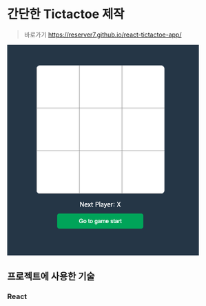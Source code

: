 # 간단한 Tictactoe 제작
>바로가기 https://reserver7.github.io/react-tictactoe-app/

![메인페이지](./src/01.PNG)
## 프로젝트에 사용한 기술
### React
